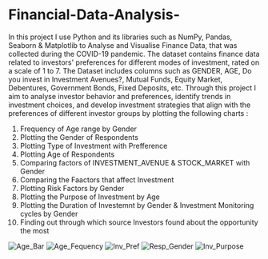 # Financial-Data-Analysis-
In this project I use Python and its libraries such as NumPy, Pandas, Seaborn &amp; Matplotlib to Analyse and Visualise Finance Data, that was collected during the COVID-19 pandemic.  The dataset contains finance data related to investors' preferences for different modes of investment, rated on a scale of 1 to 7. 
The Dataset includes columns such as GENDER, AGE, Do you invest in Investment Avenues?, Mutual Funds, Equity Market, Debentures, Government Bonds, Fixed Deposits, etc.
Through this project I aim to analyse investor behavior and preferences, identify trends in investment choices, and develop investment strategies that align with the preferences of different investor groups by plotting the following charts : 

1. Frequency of Age range by Gender
2. Plotting the Gender of Respondents
3. Plotting Type of Investment with Prefference
4. Plotting Age of Respondents
5. Comparing factors of INVESTMENT_AVENUE & STOCK_MARKET with Gender
6. Comparing the Faactors that affect Investment
7. Plotting Risk Factors by Gender
8. Plotting the Purpose of Investment by Age
9. Plotting the Duration of Investemnt by Gender & Investment Monitoring cycles by Gender
10. Finding out through which source Investors found about the opportunity the most

![Age_Bar](https://github.com/jackskepticeye/Financial-Data-Analysis-/assets/60337834/30f8eb5f-4793-45c5-9cb1-97db1cc10cf3)
![Age_Fequency](https://github.com/jackskepticeye/Financial-Data-Analysis-/assets/60337834/6ff243a9-eeba-4ef7-867b-f31f5d799586)
![Inv_Pref](https://github.com/jackskepticeye/Financial-Data-Analysis-/assets/60337834/e0f8abc3-03bd-4287-96a3-ca3685267069)
![Resp_Gender](https://github.com/jackskepticeye/Financial-Data-Analysis-/assets/60337834/e591ec94-7474-47f9-97d6-8d402186d539)
![Inv_Purpose](https://github.com/jackskepticeye/Financial-Data-Analysis-/assets/60337834/b5952d50-80f8-4d9e-8e92-d69ba1c2e614)
